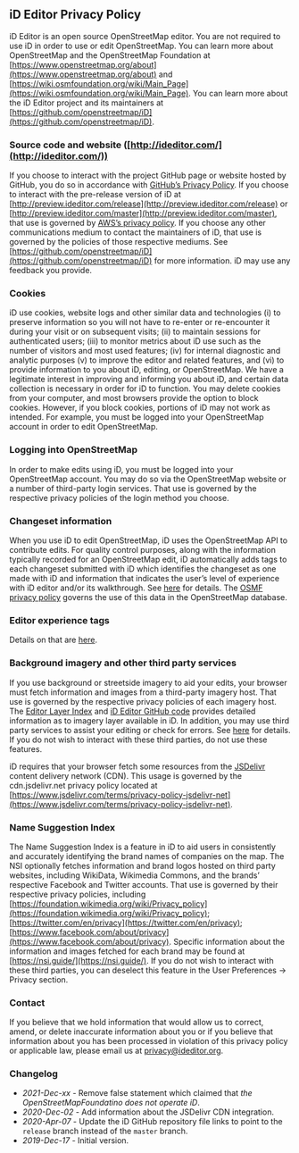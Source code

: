 ## iD Editor Privacy Policy

iD Editor is an open source OpenStreetMap editor. You are not required to use iD in order to use or edit OpenStreetMap. You can learn more about OpenStreetMap and the OpenStreetMap Foundation at [https://www.openstreetmap.org/about](https://www.openstreetmap.org/about) and [https://wiki.osmfoundation.org/wiki/Main_Page](https://wiki.osmfoundation.org/wiki/Main_Page). You can learn more about the iD Editor project and its maintainers at [https://github.com/openstreetmap/iD](https://github.com/openstreetmap/iD).

### Source code and website ([http://ideditor.com/](http://ideditor.com/))

If you choose to interact with the project GitHub page or website hosted by GitHub, you do so in accordance with [GitHub’s Privacy Policy](https://help.github.com/en/articles/github-privacy-statement). If you choose to interact with the pre-release version of iD at [http://preview.ideditor.com/release](http://preview.ideditor.com/release) or [http://preview.ideditor.com/master](http://preview.ideditor.com/master), that use is governed by [AWS’s privacy policy](https://aws.amazon.com/privacy/). If you choose any other communications medium to contact the maintainers of iD, that use is governed by the policies of those respective mediums. See [https://github.com/openstreetmap/iD](https://github.com/openstreetmap/iD) for more information. iD may use any feedback you provide.

### Cookies

iD use cookies, website logs and other similar data and technologies (i) to preserve information so you will not have to re-enter or re-encounter it during your visit or on subsequent visits; (ii) to maintain sessions for authenticated users; (iii) to monitor metrics about iD use such as the number of visitors and most used features; (iv) for internal diagnostic and analytic purposes (v) to improve the editor and related features, and (vi) to provide information to you about iD, editing, or OpenStreetMap. We have a legitimate interest in improving and informing you about iD, and certain data collection is necessary in order for iD to function. You may delete cookies from your computer, and most browsers provide the option to block cookies. However, if you block cookies, portions of iD may not work as intended. For example, you must be logged into your OpenStreetMap account in order to edit OpenStreetMap.

### Logging into OpenStreetMap

In order to make edits using iD, you must be logged into your OpenStreetMap account. You may do so via the OpenStreetMap website or a number of third-party login services. That use is governed by the respective privacy policies of the login method you choose.

### Changeset information

When you use iD to edit OpenStreetMap, iD uses the OpenStreetMap API to contribute edits. For quality control purposes, along with the information typically recorded for an OpenStreetMap edit, iD automatically adds tags to each changeset submitted with iD which identifies the changeset as one made with iD and information that indicates the user’s level of experience with iD editor and/or its walkthrough. See [here](https://github.com/openstreetmap/iD/blob/release/modules/ui/commit.js) for details. The [OSMF privacy policy](https://wiki.osmfoundation.org/wiki/Privacy_Policy) governs the use of this data in the OpenStreetMap database.

### Editor experience tags

Details on that are [here](https://github.com/openstreetmap/iD/blob/release/modules/ui/commit.js).

### Background imagery and other third party services

If you use background or streetside imagery to aid your edits, your browser must fetch information and images from a third-party imagery host. That use is governed by the respective privacy policies of each imagery host. The [Editor Layer Index](https://github.com/osmlab/editor-layer-index) and [iD Editor GitHub code](https://github.com/openstreetmap/iD/blob/release/modules/ui/map_data.js) provides detailed information as to imagery layer available in iD. In addition, you may use third party services to assist your editing or check for errors. See [here](https://github.com/openstreetmap/iD/tree/release/modules/services) for details. If you do not wish to interact with these third parties, do not use these features.

iD requires that your browser fetch some resources from the [JSDelivr](https://www.jsdelivr.com/) content delivery network (CDN). This usage is governed by the cdn.jsdelivr.net privacy policy located at [https://www.jsdelivr.com/terms/privacy-policy-jsdelivr-net](https://www.jsdelivr.com/terms/privacy-policy-jsdelivr-net).

### Name Suggestion Index

The Name Suggestion Index is a feature in iD to aid users in consistently and accurately identifying the brand names of companies on the map. The NSI optionally fetches information and brand logos hosted on third party websites, including WikiData, Wikimedia Commons, and the brands’ respective Facebook and Twitter accounts. That use is governed by their respective privacy policies, including [https://foundation.wikimedia.org/wiki/Privacy_policy](https://foundation.wikimedia.org/wiki/Privacy_policy); [https://twitter.com/en/privacy](https://twitter.com/en/privacy); [https://www.facebook.com/about/privacy](https://www.facebook.com/about/privacy). Specific information about the information and images fetched for each brand may be found at [https://nsi.guide/](https://nsi.guide/). If you do not wish to interact with these third parties, you can deselect this feature in the User Preferences -> Privacy section.

### Contact

If you believe that we hold information that would allow us to correct, amend, or delete inaccurate information about you or if you believe that information about you has been processed in violation of this privacy policy or applicable law, please email us at privacy@ideditor.org.

### Changelog

* _2021-Dec-xx_ - Remove false statement which claimed that _the OpenStreetMapFoundatino does not operate iD_.
* _2020-Dec-02_ - Add information about the JSDelivr CDN integration.
* _2020-Apr-07_ - Update the iD GitHub repository file links to point to the `release` branch instead of the `master` branch.
* _2019-Dec-17_ - Initial version.
